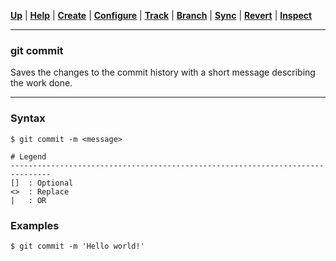 [**Up**](../04-Track/track.md) |
[**Help**](../01-Help/help.md) |
[**Create**](../02-Create/create.md) |
[**Configure**](../03-Configure/configure.md) |
[**Track**](../04-Track/track.md) |
[**Branch**](../05-Branch/branch.md) |
[**Sync**](../06-Sync/sync.md) |
[**Revert**](../07-Revert/revert.md) |
[**Inspect**](../08-Inspect/inspect.md)

-------------------------------------------------------------------------------
### git commit

Saves the changes to the commit history with a short message describing the 
work done.

-------------------------------------------------------------------------------
### Syntax
```
$ git commit -m <message>

# Legend
-------------------------------------------------------------------------------
[]  : Optional
<>  : Replace
|   : OR
```

### Examples
```shell
$ git commit -m 'Hello world!'
```

